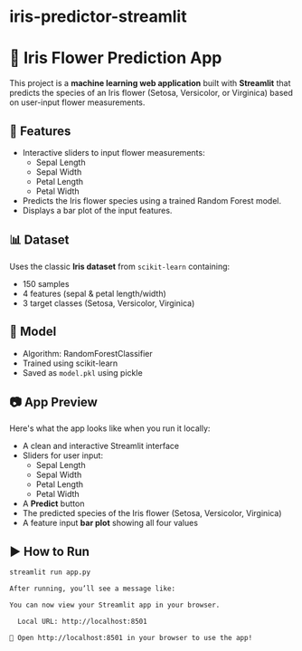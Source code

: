 # iris-predictor-streamlit
# 🌸 Iris Flower Prediction App

This project is a **machine learning web application** built with **Streamlit** that predicts the species of an Iris flower (Setosa, Versicolor, or Virginica) based on user-input flower measurements.

## 🚀 Features

- Interactive sliders to input flower measurements:
  - Sepal Length
  - Sepal Width
  - Petal Length
  - Petal Width
- Predicts the Iris flower species using a trained Random Forest model.
- Displays a bar plot of the input features.

## 📊 Dataset

Uses the classic **Iris dataset** from `scikit-learn` containing:
- 150 samples
- 4 features (sepal & petal length/width)
- 3 target classes (Setosa, Versicolor, Virginica)

## 🧠 Model

- Algorithm: RandomForestClassifier
- Trained using scikit-learn
- Saved as `model.pkl` using pickle

## 📷 App Preview

Here's what the app looks like when you run it locally:

- A clean and interactive Streamlit interface
- Sliders for user input:
  - Sepal Length
  - Sepal Width
  - Petal Length
  - Petal Width
- A **Predict** button
- The predicted species of the Iris flower (Setosa, Versicolor, Virginica)
- A feature input **bar plot** showing all four values


## ▶️ How to Run

```bash
streamlit run app.py

After running, you’ll see a message like:

You can now view your Streamlit app in your browser.

  Local URL: http://localhost:8501

🔗 Open http://localhost:8501 in your browser to use the app!


